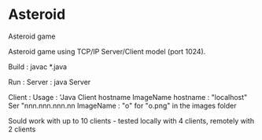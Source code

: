 # Asteroid
Asteroid game

Asteroid game using TCP/IP Server/Client model (port 1024).

Build : javac *.java

Run :
Server :
  java Server
  
Client :
  Usage : 'Java Client hostname ImageName
    hostname :
        "localhost" Ser
        "nnn.nnn.nnn.nn
    ImageName :
        "o" for "o.png" in the images folder
        
Sould work with up to 10 clients - tested locally with 4 clients, remotely with 2 clients
 

